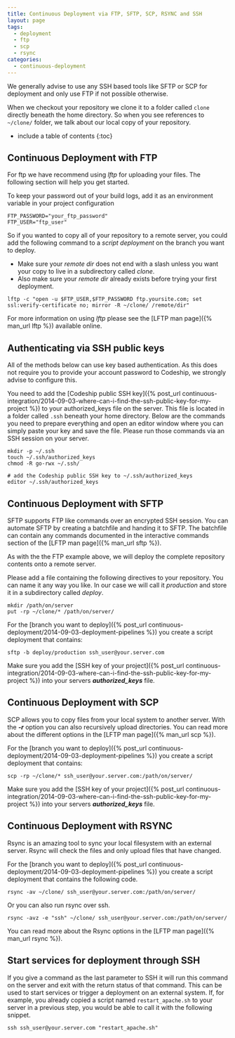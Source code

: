 ```yaml
---
title: Continuous Deployment via FTP, SFTP, SCP, RSYNC and SSH
layout: page
tags:
  - deployment
  - ftp
  - scp
  - rsync
categories:
  - continuous-deployment
---
```

We generally advise to use any SSH based tools like SFTP or SCP for deployment and only use FTP if not possible otherwise.

When we checkout your repository we clone it to a folder called ```clone``` directly beneath the home directory. So when you see references to ```~/clone/``` folder, we talk about our local copy of your repository.

* include a table of contents
{:toc}

## Continuous Deployment with FTP

For ftp we have recommend using _lftp_ for uploading your files. The following section will help you get started.

To keep your password out of your build logs, add it as an environment variable in your project configuration

~~~shell
FTP_PASSWORD="your_ftp_password"
FTP_USER="ftp_user"
~~~

So if you wanted to copy all of your repository to a remote server, you could add the following command to a _script deployment_ on the branch you want to deploy.

* Make sure your _remote dir_ does not end with a slash unless you want your copy to live in a subdirectory called _clone_.
* Also make sure your _remote dir_ already exists before trying your first deployment.

~~~shell
lftp -c "open -u $FTP_USER,$FTP_PASSWORD ftp.yoursite.com; set ssl:verify-certificate no; mirror -R ~/clone/ /remote/dir"
~~~

For more information on using _lftp_ please see the [LFTP man page]({% man_url lftp %}) available online.

## Authenticating via SSH public keys

All of the methods below can use key based authentication. As this does not require you to provide your account password to Codeship, we strongly advise to configure this.

You need to add the [Codeship public SSH key]({% post_url continuous-integration/2014-09-03-where-can-i-find-the-ssh-public-key-for-my-project %}) to your authorized_keys file on the server. This file is located in a folder called ```.ssh``` beneath your home directory. Below are the commands you need to prepare everything and open an editor window where you can simply paste your key and save the file. Please run those commands via an SSH session on your server.

~~~shell
mkdir -p ~/.ssh
touch ~/.ssh/authorized_keys
chmod -R go-rwx ~/.ssh/

# add the Codeship public SSH key to ~/.ssh/authorized_keys
editor ~/.ssh/authorized_keys
~~~

## Continuous Deployment with SFTP

SFTP supports FTP like commands over an encrypted SSH session. You can automate SFTP by creating a batchfile and handing it to SFTP. The batchfile can contain any commands documented in the interactive commands section of the [LFTP man page]({% man_url sftp %}).

As with the the FTP example above, we will deploy the complete repository contents onto a remote server.

Please add a file containing the following directives to your repository. You can name it any way you like. In our case we will call it _production_ and store it in a subdirectory called _deploy_.

~~~ftp
mkdir /path/on/server
put -rp ~/clone/* /path/on/server/
~~~

For the [branch you want to deploy]({% post_url continuous-deployment/2014-09-03-deployment-pipelines %}) you create a script deployment that contains:

~~~shell
sftp -b deploy/production ssh_user@your.server.com
~~~

Make sure you add the [SSH key of your project]({% post_url continuous-integration/2014-09-03-where-can-i-find-the-ssh-public-key-for-my-project %})
into your servers ***authorized_keys*** file.

## Continuous Deployment with SCP

SCP allows you to copy files from your local system to another server. With the ***-r*** option
you can also recursively upload directories. You can read more about the different options
in the [LFTP man page]({% man_url scp %}).

For the [branch you want to deploy]({% post_url continuous-deployment/2014-09-03-deployment-pipelines %}) you create a script deployment that contains:

~~~shell
scp -rp ~/clone/* ssh_user@your.server.com:/path/on/server/
~~~

Make sure you add the [SSH key of your project]({% post_url continuous-integration/2014-09-03-where-can-i-find-the-ssh-public-key-for-my-project %})
into your servers ***authorized_keys*** file.

## Continuous Deployment with RSYNC

Rsync is an amazing tool to sync your local filesystem with an external server. Rsync
will check the files and only upload files that have changed.

For the [branch you want to deploy]({% post_url continuous-deployment/2014-09-03-deployment-pipelines %}) you create a script deployment that contains the following code.

~~~shell
rsync -av ~/clone/ ssh_user@your.server.com:/path/on/server/
~~~

Or you can also run rsync over ssh.

~~~shell
rsync -avz -e "ssh" ~/clone/ ssh_user@your.server.com:/path/on/server/
~~~

You can read more about the Rsync options in the [LFTP man page]({% man_url rsync %}).

## Start services for deployment through SSH

If you give a command as the last parameter to SSH it will run this command on the server and exit with the return status of that command. This can be used to start services or trigger a deployment on an external system. If, for example, you already copied a script named ```restart_apache.sh``` to your server in a previous step, you would be able to call it with the following snippet.

~~~shell
ssh ssh_user@your.server.com "restart_apache.sh"
~~~
